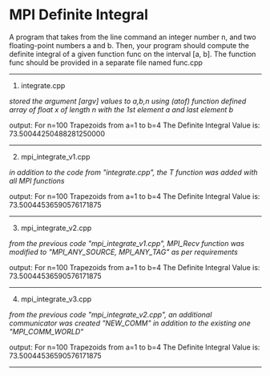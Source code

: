 # MPI Definite Integral

 A program that takes from the line command an integer number n, and two floating-point numbers a and b. Then, your program should compute
the definite integral of a given function func on the interval [a, b]. The function func should be provided in a separate file named func.cpp

------------------------
1. integrate.cpp

*stored the argument [argv] values to a,b,n using (atof) function*
*defined array of float x of length n with the 1st element a and last element b*

output:
 For n=100 Trapezoids from a=1 to b=4
 The Definite Integral Value is: 73.50044250488281250000

------------------------
2. mpi_integrate_v1.cpp

*in addition to the code from "integrate.cpp", the T function was added with all MPI functions*

output:
 For n=100 Trapezoids from a=1 to b=4
 The Definite Integral Value is: 73.50044536590576171875

------------------------
3. mpi_integrate_v2.cpp

*from the previous code "mpi_integrate_v1.cpp", MPI_Recv function was modified to "MPI_ANY_SOURCE, MPI_ANY_TAG" as per requirements*


output:
 For n=100 Trapezoids from a=1 to b=4
 The Definite Integral Value is: 73.50044536590576171875

------------------------
4. mpi_integrate_v3.cpp

*from the previous code "mpi_integrate_v2.cpp", an additional communicator was created "NEW_COMM" in addition to the existing one "MPI_COMM_WORLD"*

output:
 For n=100 Trapezoids from a=1 to b=4
 The Definite Integral Value is: 73.50044536590576171875

------------------------
